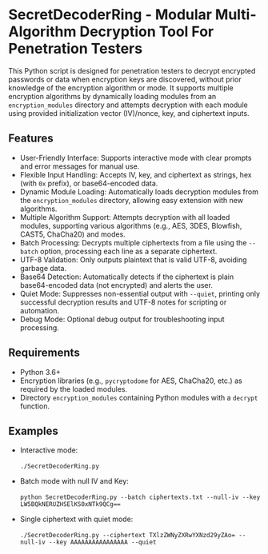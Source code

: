 SecretDecoderRing - Modular Multi-Algorithm Decryption Tool For Penetration Testers
===================================================================================

This Python script is designed for penetration testers to decrypt encrypted passwords or data when encryption keys are discovered, without prior knowledge of the encryption algorithm or mode. It supports multiple encryption algorithms by dynamically loading modules from an `encryption_modules` directory and attempts decryption with each module using provided initialization vector (IV)/nonce, key, and ciphertext inputs.

Features
--------
- User-Friendly Interface: Supports interactive mode with clear prompts and error messages for manual use.
- Flexible Input Handling: Accepts IV, key, and ciphertext as strings, hex (with `0x` prefix), or base64-encoded data.
- Dynamic Module Loading: Automatically loads decryption modules from the `encryption_modules` directory, allowing easy extension with new algorithms.
- Multiple Algorithm Support: Attempts decryption with all loaded modules, supporting various algorithms (e.g., AES, 3DES, Blowfish, CAST5, ChaCha20) and modes.
- Batch Processing: Decrypts multiple ciphertexts from a file using the `--batch` option, processing each line as a separate ciphertext.
- UTF-8 Validation: Only outputs plaintext that is valid UTF-8, avoiding garbage data.
- Base64 Detection: Automatically detects if the ciphertext is plain base64-encoded data (not encrypted) and alerts the user.
- Quiet Mode: Suppresses non-essential output with `--quiet`, printing only successful decryption results and UTF-8 notes for scripting or automation.
- Debug Mode: Optional debug output for troubleshooting input processing.

Requirements
------------
- Python 3.6+
- Encryption libraries (e.g., `pycryptodome` for AES, ChaCha20, etc.) as required by the loaded modules.
- Directory `encryption_modules` containing Python modules with a `decrypt` function.

Examples
--------
- Interactive mode:\
\
```./SecretDecoderRing.py```

- Batch mode with null IV and Key:\
\
```python SecretDecoderRing.py --batch ciphertexts.txt --null-iv --key LW5BQkNERUZHSElKS0xNTk9QCg==```

- Single ciphertext with quiet mode:\
\
```./SecretDecoderRing.py --ciphertext TXlzZWNyZXRwYXNzd29yZAo= --null-iv --key AAAAAAAAAAAAAAAA --quiet```
